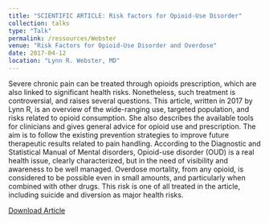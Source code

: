 ```yaml
---
title: "SCIENTIFIC ARTICLE: Risk factors for Opioid-Use Disorder"
collection: talks
type: "Talk"
permalink: /ressources/Webster
venue: "Risk Factors for Opioid-Use Disorder and Overdose"
date: 2017-04-12
location: "Lynn R. Webster, MD"
---
```


Severe chronic pain can be treated through opioids prescription, which are also linked to significant health risks. Nonetheless, such treatment is controversial, and raises several questions. This article, written in 2017 by Lynn R, is an overview of the wide-ranging use, targeted population, and risks related to opioid consumption. She also describes the available tools for clinicians and gives general advice for opioid use and prescription. The aim is to follow the existing prevention strategies to improve future therapeutic results related to pain handling. According to the Diagnostic and Statistical Manual of Mental disorders, Opioid-use disorder (OUD) is a real health issue, clearly characterized, but in the need of visibility and awareness to be well managed. Overdose mortality, from any opioid, is considered to be possible even in small amounts, and particularly when combined with other drugs. This risk is one of all treated in the article, including suicide and diversion as major health risks.

[Download Article](https://pubmed.ncbi.nlm.nih.gov/29049118/)
